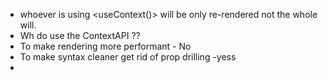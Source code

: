 - whoever is using <useContext()> will be only re-rendered not the whole will. 
- Wh do use the ContextAPI ??
- To make rendering more performant - No
- To make syntax cleaner get rid of prop drilling -yess
- 
